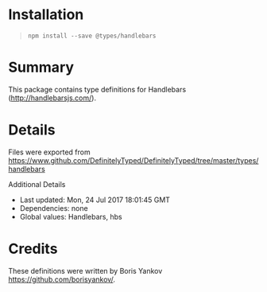 # Installation
> `npm install --save @types/handlebars`

# Summary
This package contains type definitions for Handlebars (http://handlebarsjs.com/).

# Details
Files were exported from https://www.github.com/DefinitelyTyped/DefinitelyTyped/tree/master/types/handlebars

Additional Details
 * Last updated: Mon, 24 Jul 2017 18:01:45 GMT
 * Dependencies: none
 * Global values: Handlebars, hbs

# Credits
These definitions were written by Boris Yankov <https://github.com/borisyankov/>.
